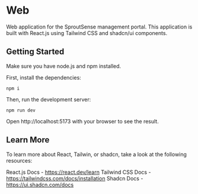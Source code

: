 # Web

Web application for the SproutSense management portal. This application is built with React.js using Tailwind CSS and shadcn/ui components.

## Getting Started

Make sure you have node.js and npm installed.

First, install the dependencies:
```
npm i
```

Then, run the development server:
```
npm run dev
```

Open http://localhost:5173 with your browser to see the result.

## Learn More

To learn more about React, Tailwin, or shadcn, take a look at the following resources:

React.js Docs - https://react.dev/learn
Tailwind CSS Docs - https://tailwindcss.com/docs/installation
Shadcn Docs - https://ui.shadcn.com/docs